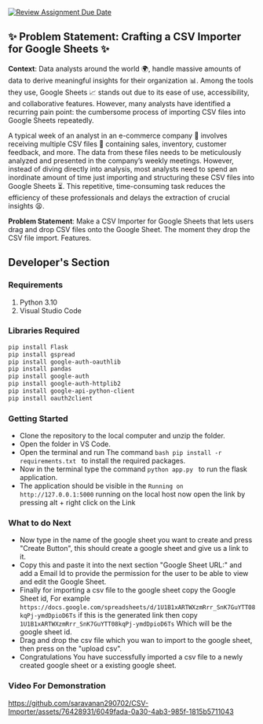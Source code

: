 [![Review Assignment Due Date](https://classroom.github.com/assets/deadline-readme-button-24ddc0f5d75046c5622901739e7c5dd533143b0c8e959d652212380cedb1ea36.svg)](https://classroom.github.com/a/_IojtdoU)


## ✨ **Problem Statement: Crafting a CSV Importer for Google Sheets** ✨

**Context**:
Data analysts around the world 🌍, handle massive amounts of data to derive meaningful insights for their organization 📊. Among the tools they use, Google Sheets 📈 stands out due to its ease of use, accessibility, and collaborative features. However, many analysts have identified a recurring pain point: the cumbersome process of importing CSV files into Google Sheets repeatedly.

A typical week of an analyst in an e-commerce company 🛒 involves receiving multiple CSV files 📁 containing sales, inventory, customer feedback, and more. The data from these files needs to be meticulously analyzed and presented in the company’s weekly meetings. However, instead of diving directly into analysis, most analysts need to spend an inordinate amount of time just importing and structuring these CSV files into Google Sheets ⏳. This repetitive, time-consuming task reduces the efficiency of these professionals and delays the extraction of crucial insights 😫.

**Problem Statement**:
Make a CSV Importer for Google Sheets that lets users drag and drop CSV files onto the Google Sheet. The moment they drop the CSV file import.
Features.


## Developer's Section
### Requirements

1. Python 3.10
2. Visual Studio Code
  
### Libraries Required

```bash
pip install Flask
pip install gspread
pip install google-auth-oauthlib
pip install pandas
pip install google-auth
pip install google-auth-httplib2
pip install google-api-python-client
pip install oauth2client
```
### Getting Started
- Clone the repository to the local computer and unzip the folder.
- Open the folder in VS Code.
- Open the terminal and run The command ```bash pip install -r requirements.txt ``` to install the required packages.
- Now in the terminal type the command ```python app.py ``` to run the flask application.
- The application should be visible in the ```Running on http://127.0.0.1:5000``` running on the local host now open the link by pressing alt + right click on the Link

### What to do Next
- Now type in the name of the google sheet you want to create and press "Create Button", this should create a google sheet and give us a link to it.
- Copy this and paste it into the next section "Google Sheet URL:" and add a Email Id to provide the permission for the user to be able to view and edit the Google Sheet.
- Finally for importing a csv file to the google sheet copy the Google Sheet id, For example ```https://docs.google.com/spreadsheets/d/1U1B1xARTWXzmRrr_SnK7GuYTT08kqPj-ymdDpioD6Ts``` if this is the generated link then copy ```1U1B1xARTWXzmRrr_SnK7GuYTT08kqPj-ymdDpioD6Ts``` Which will be the google sheet id.
- Drag and drop the csv file which you wan to import to the google sheet, then press on the "upload csv".
- Congratulations You have successfully imported a csv file to a newly created google sheet or a existing google sheet.


### Video For Demonstration

https://github.com/saravanan290702/CSV-Importer/assets/76428931/6049fada-0a30-4ab3-985f-1815b5711043

